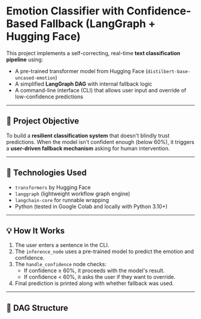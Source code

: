 # Emotion Classifier with Confidence-Based Fallback (LangGraph + Hugging Face)

This project implements a self-correcting, real-time **text classification pipeline** using:

- A pre-trained transformer model from Hugging Face (`distilbert-base-uncased-emotion`)
- A simplified **LangGraph DAG** with internal fallback logic
- A command-line interface (CLI) that allows user input and override of low-confidence predictions

---

## 🧠 Project Objective

To build a **resilient classification system** that doesn't blindly trust predictions. When the model isn't confident enough (below 60%), it triggers a **user-driven fallback mechanism** asking for human intervention.

---

## 🔧 Technologies Used

- `transformers` by Hugging Face
- `langgraph` (lightweight workflow graph engine)
- `langchain-core` for runnable wrapping
- Python (tested in Google Colab and locally with Python 3.10+)

---

## 💡 How It Works

1. The user enters a sentence in the CLI.
2. The `inference_node` uses a pre-trained model to predict the emotion and confidence.
3. The `handle_confidence` node checks:
   - If confidence ≥ 60%, it proceeds with the model's result.
   - If confidence < 60%, it asks the user if they want to override.
4. Final prediction is printed along with whether fallback was used.

---

## 🔁 DAG Structure

